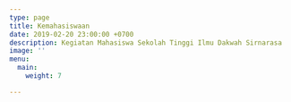 ```yaml
---
type: page
title: Kemahasiswaan
date: 2019-02-20 23:00:00 +0700
description: Kegiatan Mahasiswa Sekolah Tinggi Ilmu Dakwah Sirnarasa
image: ''
menu:
  main:
    weight: 7

---
```


